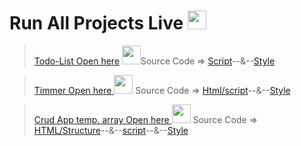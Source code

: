 # Run All Projects Live  <img src="https://cdn-icons-png.flaticon.com/512/4205/4205906.png" width="30px" hight="30px">
> <a href="https://adarshprogrammer.github.io/My-Projects/Todo List/todo.html">Todo-List Open here</a> <img src="https://cdn-icons-png.flaticon.com/512/2490/2490402.png" width="30px" hight="30px">Source Code => <a href="https://github.com/adarshprogrammer/My-Projects/blob/main/Todo%20List/script/script.js">Script</a>--&--<a href="https://github.com/adarshprogrammer/My-Projects/blob/main/Todo%20List/css/Css.css">Style</a>

><a href="https://adarshprogrammer.github.io/My-Projects/Timmer/timer and Coundown.html">Timmer Open here </a><img src="https://cdn-icons-png.flaticon.com/512/3003/3003202.png" width="30px" hight="30px"> Source Code => <a href="https://github.com/adarshprogrammer/MyProjects/blob/main/Timmer/timer%20and%20Coundown.html">Html/script</a>--&--<a href="https://github.com/adarshprogrammer/My-Projects/blob/main/Timmer/css.css">Style</a>

><a href="https://adarshprogrammer.github.io/My-Projects/crud application using Temporary array[]/Indexs.html">Crud App temp. array Open here </a><img src="https://encrypted-tbn0.gstatic.com/images?q=tbn:ANd9GcTg3ADHLa7Vov8vHhZFvxvjQLJUERPr7kwO2Q&usqp=CAU" width="30px" hight="30px"> Source Code =>  <a href="https://github.com/adarshprogrammer/My-Projects/blob/main/crud%20application%20using%20Temporary%20array%5B%5D/Index.html">HTML/Structure</a>--&--<a href="https://github.com/adarshprogrammer/My-Projects/blob/main/crud%20application%20using%20Temporary%20array%5B%5D/SCRIPT/script.js">script</a>--&--<a href="https://github.com/adarshprogrammer/My-Projects/blob/main/crud%20application%20using%20Temporary%20array%5B%5D/CSS/css.css">Style</a>
